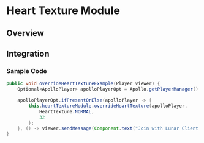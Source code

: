 # Heart Texture Module

## Overview

<!-- add intro -->

## Integration

### Sample Code

```java
public void overrideHeartTextureExample(Player viewer) {
    Optional<ApolloPlayer> apolloPlayerOpt = Apollo.getPlayerManager().getPlayer(viewer.getUniqueId());

    apolloPlayerOpt.ifPresentOrElse(apolloPlayer -> {
        this.heartTextureModule.overrideHeartTexture(apolloPlayer,
            HeartTexture.NORMAL,
            32
        );
    }, () -> viewer.sendMessage(Component.text("Join with Lunar Client to test this feature!")));    
}
```
